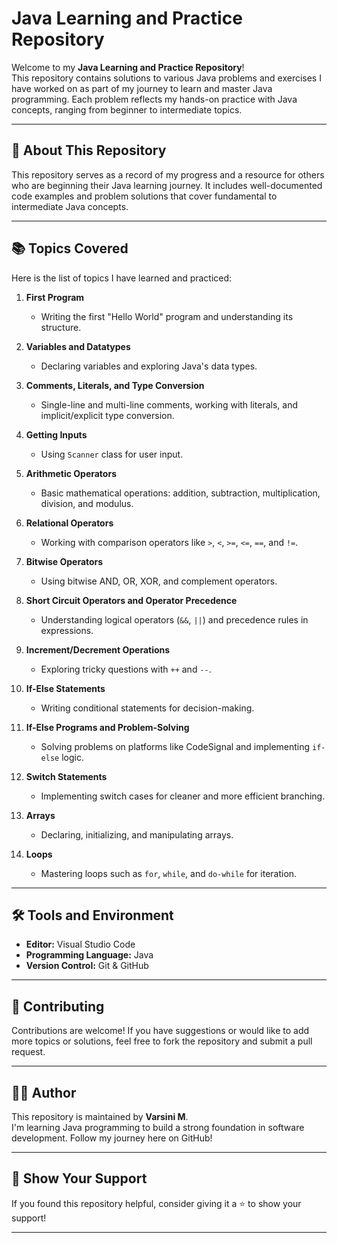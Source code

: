 # Java Learning and Practice Repository

Welcome to my **Java Learning and Practice Repository**!  
This repository contains solutions to various Java problems and exercises I have worked on as part of my journey to learn and master Java programming. Each problem reflects my hands-on practice with Java concepts, ranging from beginner to intermediate topics.

---

## 🚀 About This Repository

This repository serves as a record of my progress and a resource for others who are beginning their Java learning journey. It includes well-documented code examples and problem solutions that cover fundamental to intermediate Java concepts.

---

## 📚 Topics Covered

Here is the list of topics I have learned and practiced:

1. **First Program**  
   - Writing the first "Hello World" program and understanding its structure.

2. **Variables and Datatypes**  
   - Declaring variables and exploring Java's data types.

3. **Comments, Literals, and Type Conversion**  
   - Single-line and multi-line comments, working with literals, and implicit/explicit type conversion.

4. **Getting Inputs**  
   - Using `Scanner` class for user input.

5. **Arithmetic Operators**  
   - Basic mathematical operations: addition, subtraction, multiplication, division, and modulus.

6. **Relational Operators**  
   - Working with comparison operators like `>`, `<`, `>=`, `<=`, `==`, and `!=`.

7. **Bitwise Operators**  
   - Using bitwise AND, OR, XOR, and complement operators.

8. **Short Circuit Operators and Operator Precedence**  
   - Understanding logical operators (`&&`, `||`) and precedence rules in expressions.

9. **Increment/Decrement Operations**  
   - Exploring tricky questions with `++` and `--`.

10. **If-Else Statements**  
    - Writing conditional statements for decision-making.

11. **If-Else Programs and Problem-Solving**  
    - Solving problems on platforms like CodeSignal and implementing `if-else` logic.

12. **Switch Statements**  
    - Implementing switch cases for cleaner and more efficient branching.

13. **Arrays**  
    - Declaring, initializing, and manipulating arrays.

14. **Loops**  
    - Mastering loops such as `for`, `while`, and `do-while` for iteration.

---

## 🛠️ Tools and Environment

- **Editor:** Visual Studio Code  
- **Programming Language:** Java  
- **Version Control:** Git & GitHub  

---

## 🤝 Contributing

Contributions are welcome! If you have suggestions or would like to add more topics or solutions, feel free to fork the repository and submit a pull request.

---

## 🧑‍💻 Author

This repository is maintained by **Varsini M**.  
I'm learning Java programming to build a strong foundation in software development. Follow my journey here on GitHub!  

---

## 🌟 Show Your Support

If you found this repository helpful, consider giving it a ⭐ to show your support!

---
